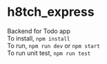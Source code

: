 # h8tch_express
Backend for Todo app  
To install, `npm install`  
To run, `npm run dev` or `npm start`  
To run unit test, `npm run test`  

